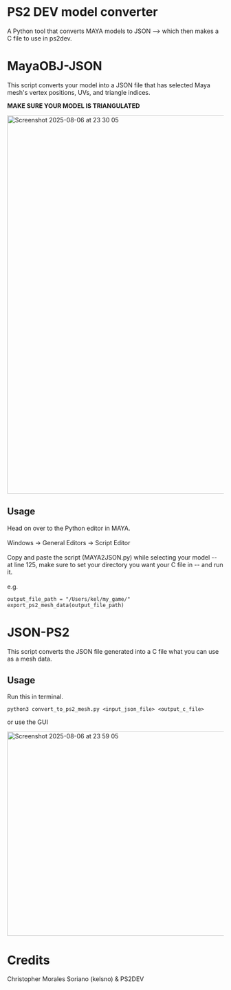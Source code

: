# PS2 DEV model converter
A Python tool that converts MAYA models to JSON --> which then makes a C file to use in ps2dev.

# MayaOBJ-JSON
This script converts your model into a JSON file that has selected Maya mesh's vertex positions, UVs, and triangle indices.

**MAKE SURE YOUR MODEL IS TRIANGULATED** 

<img width="1170" height="880" alt="Screenshot 2025-08-06 at 23 30 05" src="https://github.com/user-attachments/assets/4b1e506b-e2a3-4e6f-888a-0a0a5a23e910" />

## Usage

Head on over to the Python editor in MAYA.
<br>
<br>
Windows -> General Editors -> Script Editor
<br>
<br>
Copy and paste the script (MAYA2JSON.py) while selecting your model -- at line 125, make sure to set your directory you want your C file in -- and run it.
<br>
<br>
e.g.
```
output_file_path = "/Users/kel/my_game/"
export_ps2_mesh_data(output_file_path)
```

# JSON-PS2
This script converts the JSON file generated into a C file what you can use as a mesh data.

## Usage
Run this in terminal.
```
python3 convert_to_ps2_mesh.py <input_json_file> <output_c_file>
```
or use the GUI

<img width="691" height="475" alt="Screenshot 2025-08-06 at 23 59 05" src="https://github.com/user-attachments/assets/7dfa7b5f-aeef-48fb-9ff1-e50a8b632a09" />

# Credits
Christopher Morales Soriano (kelsno) &
PS2DEV
